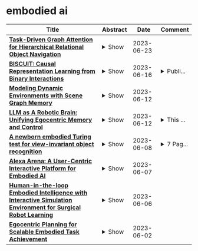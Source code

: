 # embodied ai

| **Title** | **Abstract** | **Date** | **Comment** |
| --- | --- | --- | --- |
| **[Task-Driven Graph Attention for Hierarchical Relational Object Navigation](http://arxiv.org/abs/2306.13760v1)** | <details><summary>Show</summary><p>Embodied AI agents in large scenes often need to navigate to find objects. In this work, we study a naturally emerging variant of the object navigation task, hierarchical relational object navigation (HRON), where the goal is to find objects specified by logical predicates organized in a hierarchical structure - objects related to furniture and then to rooms - such as finding an apple on top of a table in the kitchen. Solving such a task requires an efficient representation to reason about object relations and correlate the relations in the environment and in the task goal. HRON in large scenes (e.g. homes) is particularly challenging due to its partial observability and long horizon, which invites solutions that can compactly store the past information while effectively exploring the scene. We demonstrate experimentally that scene graphs are the best-suited representation compared to conventional representations such as images or 2D maps. We propose a solution that uses scene graphs as part of its input and integrates graph neural networks as its backbone, with an integrated task-driven attention mechanism, and demonstrate its better scalability and learning efficiency than state-of-the-art baselines.</p></details> | 2023-06-23 |  |
| **[BISCUIT: Causal Representation Learning from Binary Interactions](http://arxiv.org/abs/2306.09643v1)** | <details><summary>Show</summary><p>Identifying the causal variables of an environment and how to intervene on them is of core value in applications such as robotics and embodied AI. While an agent can commonly interact with the environment and may implicitly perturb the behavior of some of these causal variables, often the targets it affects remain unknown. In this paper, we show that causal variables can still be identified for many common setups, e.g., additive Gaussian noise models, if the agent's interactions with a causal variable can be described by an unknown binary variable. This happens when each causal variable has two different mechanisms, e.g., an observational and an interventional one. Using this identifiability result, we propose BISCUIT, a method for simultaneously learning causal variables and their corresponding binary interaction variables. On three robotic-inspired datasets, BISCUIT accurately identifies causal variables and can even be scaled to complex, realistic environments for embodied AI.</p></details> | 2023-06-16 | <details><summary>Publi...</summary><p>Published in: Uncertainty in Artificial Intelligence (UAI 2023). Project page: https://phlippe.github.io/BISCUIT/</p></details> |
| **[Modeling Dynamic Environments with Scene Graph Memory](http://arxiv.org/abs/2305.17537v4)** | <details><summary>Show</summary><p>Embodied AI agents that search for objects in large environments such as households often need to make efficient decisions by predicting object locations based on partial information. We pose this as a new type of link prediction problem: link prediction on partially observable dynamic graphs. Our graph is a representation of a scene in which rooms and objects are nodes, and their relationships are encoded in the edges; only parts of the changing graph are known to the agent at each timestep. This partial observability poses a challenge to existing link prediction approaches, which we address. We propose a novel state representation -- Scene Graph Memory (SGM) -- with captures the agent's accumulated set of observations, as well as a neural net architecture called a Node Edge Predictor (NEP) that extracts information from the SGM to search efficiently. We evaluate our method in the Dynamic House Simulator, a new benchmark that creates diverse dynamic graphs following the semantic patterns typically seen at homes, and show that NEP can be trained to predict the locations of objects in a variety of environments with diverse object movement dynamics, outperforming baselines both in terms of new scene adaptability and overall accuracy. The codebase and more can be found at https://www.scenegraphmemory.com.</p></details> | 2023-06-12 |  |
| **[LLM as A Robotic Brain: Unifying Egocentric Memory and Control](http://arxiv.org/abs/2304.09349v4)** | <details><summary>Show</summary><p>Embodied AI focuses on the study and development of intelligent systems that possess a physical or virtual embodiment (i.e. robots) and are able to dynamically interact with their environment. Memory and control are the two essential parts of an embodied system and usually require separate frameworks to model each of them. In this paper, we propose a novel and generalizable framework called LLM-Brain: using Large-scale Language Model as a robotic brain to unify egocentric memory and control. The LLM-Brain framework integrates multiple multimodal language models for robotic tasks, utilizing a zero-shot learning approach. All components within LLM-Brain communicate using natural language in closed-loop multi-round dialogues that encompass perception, planning, control, and memory. The core of the system is an embodied LLM to maintain egocentric memory and control the robot. We demonstrate LLM-Brain by examining two downstream tasks: active exploration and embodied question answering. The active exploration tasks require the robot to extensively explore an unknown environment within a limited number of actions. Meanwhile, the embodied question answering tasks necessitate that the robot answers questions based on observations acquired during prior explorations.</p></details> | 2023-06-12 | <details><summary>This ...</summary><p>This early project is now integrated to: Mindstorms in Natural Language-Based Societies of Mind, arXiv:2305.17066</p></details> |
| **[A newborn embodied Turing test for view-invariant object recognition](http://arxiv.org/abs/2306.05582v1)** | <details><summary>Show</summary><p>Recent progress in artificial intelligence has renewed interest in building machines that learn like animals. Almost all of the work comparing learning across biological and artificial systems comes from studies where animals and machines received different training data, obscuring whether differences between animals and machines emerged from differences in learning mechanisms versus training data. We present an experimental approach-a "newborn embodied Turing Test"-that allows newborn animals and machines to be raised in the same environments and tested with the same tasks, permitting direct comparison of their learning abilities. To make this platform, we first collected controlled-rearing data from newborn chicks, then performed "digital twin" experiments in which machines were raised in virtual environments that mimicked the rearing conditions of the chicks. We found that (1) machines (deep reinforcement learning agents with intrinsic motivation) can spontaneously develop visually guided preference behavior, akin to imprinting in newborn chicks, and (2) machines are still far from newborn-level performance on object recognition tasks. Almost all of the chicks developed view-invariant object recognition, whereas the machines tended to develop view-dependent recognition. The learning outcomes were also far more constrained in the chicks versus machines. Ultimately, we anticipate that this approach will help researchers develop embodied AI systems that learn like newborn animals.</p></details> | 2023-06-08 | <details><summary>7 Pag...</summary><p>7 Pages. 4 figures, 1 table. This paper was accepted to the CogSci 2023 Conference. (https://cognitivesciencesociety.org/)</p></details> |
| **[Alexa Arena: A User-Centric Interactive Platform for Embodied AI](http://arxiv.org/abs/2303.01586v2)** | <details><summary>Show</summary><p>We introduce Alexa Arena, a user-centric simulation platform for Embodied AI (EAI) research. Alexa Arena provides a variety of multi-room layouts and interactable objects, for the creation of human-robot interaction (HRI) missions. With user-friendly graphics and control mechanisms, Alexa Arena supports the development of gamified robotic tasks readily accessible to general human users, thus opening a new venue for high-efficiency HRI data collection and EAI system evaluation. Along with the platform, we introduce a dialog-enabled instruction-following benchmark and provide baseline results for it. We make Alexa Arena publicly available to facilitate research in building generalizable and assistive embodied agents.</p></details> | 2023-06-07 |  |
| **[Human-in-the-loop Embodied Intelligence with Interactive Simulation Environment for Surgical Robot Learning](http://arxiv.org/abs/2301.00452v2)** | <details><summary>Show</summary><p>Surgical robot automation has attracted increasing research interest over the past decade, expecting its potential to benefit surgeons, nurses and patients. Recently, the learning paradigm of embodied intelligence has demonstrated promising ability to learn good control policies for various complex tasks, where embodied AI simulators play an essential role to facilitate relevant research. However, existing open-sourced simulators for surgical robot are still not sufficiently supporting human interactions through physical input devices, which further limits effective investigations on how the human demonstrations would affect policy learning. In this work, we study human-in-the-loop embodied intelligence with a new interactive simulation platform for surgical robot learning. Specifically, we establish our platform based on our previously released SurRoL simulator with several new features co-developed to allow high-quality human interaction via an input device. We showcase the improvement of our simulation environment with the designed new features, and validate effectiveness of incorporating human factors in embodied intelligence through the use of human demonstrations and reinforcement learning as a representative example. Promising results are obtained in terms of learning efficiency. Lastly, five new surgical robot training tasks are developed and released, with which we hope to pave the way for future research on surgical embodied intelligence. Our learning platform is publicly released and will be continuously updated in the website: https://med-air.github.io/SurRoL.</p></details> | 2023-06-06 |  |
| **[Egocentric Planning for Scalable Embodied Task Achievement](http://arxiv.org/abs/2306.01295v1)** | <details><summary>Show</summary><p>Embodied agents face significant challenges when tasked with performing actions in diverse environments, particularly in generalizing across object types and executing suitable actions to accomplish tasks. Furthermore, agents should exhibit robustness, minimizing the execution of illegal actions. In this work, we present Egocentric Planning, an innovative approach that combines symbolic planning and Object-oriented POMDPs to solve tasks in complex environments, harnessing existing models for visual perception and natural language processing. We evaluated our approach in ALFRED, a simulated environment designed for domestic tasks, and demonstrated its high scalability, achieving an impressive 36.07% unseen success rate in the ALFRED benchmark and winning the ALFRED challenge at CVPR Embodied AI workshop. Our method requires reliable perception and the specification or learning of a symbolic description of the preconditions and effects of the agent's actions, as well as what object types reveal information about others. It is capable of naturally scaling to solve new tasks beyond ALFRED, as long as they can be solved using the available skills. This work offers a solid baseline for studying end-to-end and hybrid methods that aim to generalize to new tasks, including recent approaches relying on LLMs, but often struggle to scale to long sequences of actions or produce robust plans for novel tasks.</p></details> | 2023-06-02 |  |